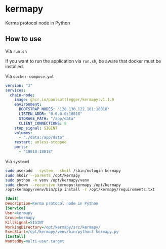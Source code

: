 # kermapy

Kerma protocol node in Python

## How to use

Via `run.sh`

If you want to run the application via `run.sh`, be aware that docker must be installed.


Via `docker-compose.yml`

```yaml
version: "3"
services:
  chain-node:
    image: ghcr.io/paulsattlegger/kermapy:v1.1.0
    environment:
      BOOTSTRAP_NODES: "128.130.122.101:18018"
      LISTEN_ADDR: "0.0.0.0:18018"
      STORAGE_PATH: "/app/data"
      CLIENT_CONNECTIONS: 8
    stop_signal: SIGINT
    volumes:
      - "./data:/app/data"
    restart: unless-stopped
    ports:
      - "18018:18018"
```

Via `systemd`

```bash
sudo useradd --system --shell /sbin/nologin kermapy
sudo mkdir --parents /opt/kermapy
sudo python -m venv /opt/kermapy/venv
sudo chown --recursive kermapy:kermapy /opt/kermapy
/opt/kermapy/venv/bin/pip install -r /opt/kermapy/requirements.txt
```

```ini
[Unit]
Description=Kerma protocol node in Python
[Service]
User=kermapy
Group=kermapy
KillSignal=SIGINT
WorkingDirectory=/opt/kermapy/src/kermapy/
ExecStart=/opt/kermapy/venv/bin/python3 kermapy.py
[Install]
WantedBy=multi-user.target
```
